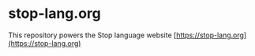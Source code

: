 # stop-lang.org

This repository powers the Stop language website [https://stop-lang.org](https://stop-lang.org)